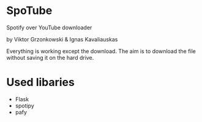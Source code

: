 # SpoTube
Spotify over YouTube downloader

by Viktor Grzonkowski & Ignas Kavaliauskas

Everything is working except the download. The aim is to download the file without saving it on the hard drive.

# Used libaries
- Flask
- spotipy
- pafy


